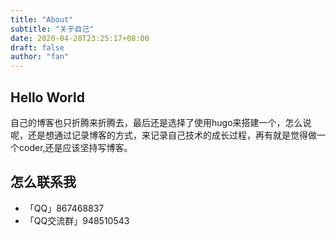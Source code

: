 ```yaml
---
title: "About"
subtitle: "关于自己"
date: 2020-04-28T23:25:17+08:00
draft: false
author: "fan"
---
```


## Hello World

自己的博客也只折腾来折腾去，最后还是选择了使用hugo来搭建一个，怎么说呢，还是想通过记录博客的方式，来记录自己技术的成长过程，再有就是觉得做一个coder,还是应该坚持写博客。



## 怎么联系我

- 「QQ」867468837
- 「QQ交流群」948510543

